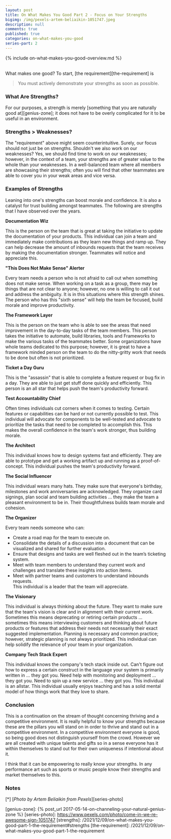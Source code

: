 ```yaml
---
layout: post
title: On What Makes You Good Part 2 - Focus on Your Strengths
bigimg: /img/pexels-artem-beliaikin-1051747.jpeg
description: null
comments: true
published: true
categories: on-what-makes-you-good
series-part: 2
---
```


{% include on-what-makes-you-good-overview.md %}   
<br/>

What makes one good?  To start, [the requirement][the-requirement] is 

> You must actively demonstrate your strengths as soon as possible.

### What Are Strengths?
For our purposes, a strength is merely [something that you are naturally good at][genius-zone]; it does not have to be overly complicated for it to be useful in an environment.

### Strengths > Weaknesses?
The "requirement" above might seem counterintuitive.  Surely, our focus should not just be on strengths.  Shouldn't we also work on our weaknesses?  Yes, we should find time to work on our weaknesses; however, in the context of a team, your strengths are of greater value to the whole than your weaknesses.  In a well-balanced team where all members are showcasing their strengths; often you will find that other teammates are able to cover you in your weak areas and vice versa.

### Examples of Strengths
Leaning into one's strengths can boost morale and confidence.  It is also a catalyst for trust building amongst teammates.  The following are strengths that I have observed over the years.

**Documentation Wiz**

This is the person on the team that is great at taking the initiative to update the documentation of your products.  This individual can join a team and immediately make contributions as they learn new things and ramp up.  They can help decrease the amount of inbounds requests that the team receives by making the documentation stronger.  Teammates will notice and appreciate this.

**"This Does Not Make Sense" Alerter**

Every team needs a person who is not afraid to call out when something does not make sense.  When working on a task as a group, there may be things that are not clear to anyone; however, no one is willing to call it out and address the ambiguity. It is in this situations where this strength shines.  The person who has this "sixth sense" will help the team be focused, build morale and improve productivity.

**The Framework Layer**

 This is the person on the team who is able to see the areas that need improvement in the day-to-day tasks of the team members. This person takes the initiative to automate, build libraries, tools and Frameworks to make the various tasks of the teammates better. Some organizations have whole teams dedicated to this purpose; however, it is great to have a framework minded person on the team to do the nitty-gritty work that needs to be done but often is not prioritized.

**Ticket a Day Guru**

 This is the "assassin" that is able to complete a feature request or bug fix in a day. They are able to just get stuff done quickly and efficiently. This person is an all star that helps push the team's productivity forward.

**Test Accountability Chief**

Often times individuals cut corners when it comes to testing. Certain features or capabilities can be hard or not currently possible to test.  This individual will advocate for components to be well-tested and advocate to prioritize the tasks that need to be completed to accomplish this.  This makes the overall confidence in the team's work stronger, thus building morale.

**The Architect**

This individual knows how to design systems fast and efficiently. They are able to prototype and get a working artifact up and running as a proof-of-concept. This individual pushes the team's productivity forward.

**The Social Influencer**

This individual wears many hats. They make sure that everyone's birthday, milestones and work anniversaries are acknowledged.  They organize card signings, plan social and team building activities ... they make the team a pleasant environment to be in.  Their thoughtfulness builds team morale and cohesion.

**The Organizer**

Every team needs someone who can: 
* Create a road map for the team to execute on.
* Consolidate the details of a discussion into a document that can be visualized and shared for further evaluation.
* Ensure that designs and tasks are well fleshed out in the team’s ticketing system.
* Meet with team members to understand they current work and challenges and translate these insights into action items.
* Meet with partner teams and customers to understand inbounds requests.  
This individual is a leader that the team will appreciate.

**The Visionary**

This individual is always thinking about the future. They want to make sure that the team's vision is clear and in alignment with their current work. Sometimes this means deprecating or retiring certain products …  sometimes this means interviewing customers and thinking about future products or features that address their needs not necessarily their exact suggested implementation.  Planning is necessary and common practice; however, strategic planning is not always prioritized.  This individual can help solidify the relevance of your team in your organization.

**Company Tech Stack Expert**

This individual knows the company's tech stack inside out.  Can't figure out how to express a certain construct in the language your system is primarily written in ... they got you.  Need help with monitoring and deployment ... they got you.  Need to spin up a new service ... they got you.  This individual is an allstar.  This individual usually enjoys teaching and has a solid mental model of how things work that they love to share.  

### Conclusion
This is a continuation on the stream of thought concerning thriving and a competitive environment. It is really helpful to know your strengths because these are the pillars you will stand on in order to thrive and stand out in a competitive environment. In a competitive environment everyone is good, so being good does not distinguish yourself from the crowd. However we are all created with unique talents and gifts so in a sense everyone has it within themselves to stand out for their own uniqueness if intentional about it.

I think that it can be empowering to really know your strengths. In any performance art such as sports or music people know their strengths and market themselves to this. 


### Notes

[<a name="series-photo">\*</a>] [*Photo by Artem Beliaikin from Pexels*][series-photo]

[genius-zone]: {% post_url 2017-05-14-on-channeling-your-natural-genius-zone %}
[series-photo]: https://www.pexels.com/photo/come-in-we-re-awesome-sign-1051747
[strengths]: /2021/12/09/on-what-makes-you-good-part-1-the-requirement#strengths
[the-requirement]: /2021/12/09/on-what-makes-you-good-part-1-the-requirement
